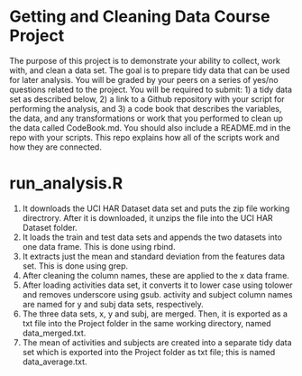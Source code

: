 # Getting and Cleaning Data Course Project

The purpose of this project is to demonstrate your ability to collect, work with, and clean a data set. The goal is to prepare tidy data that can be used for later analysis. You will be graded by your peers on a series of yes/no questions related to the project. You will be required to submit: 1) a tidy data set as described below, 2) a link to a Github repository with your script for performing the analysis, and 3) a code book that describes the variables, the data, and any transformations or work that you performed to clean up the data called CodeBook.md. You should also include a README.md in the repo with your scripts. This repo explains how all of the scripts work and how they are connected.

# run_analysis.R

1. It downloads the UCI HAR Dataset data set and puts the zip file working directrory. After it is downloaded, it unzips the file into the UCI HAR Dataset folder.
2. It loads the train and test data sets and appends the two datasets into one data frame. This is done using rbind.
3. It extracts just the mean and standard deviation from the features data set. This is done using grep.
4. After cleaning the column names, these are applied to the x data frame.
5. After loading activities data set, it converts it to lower case using tolower and removes underscore using gsub. activity and subject column names are named for y and subj data sets, respectively.
6. The three data sets, x, y and subj, are merged. Then, it is exported as a txt file into the Project folder in the same working directory, named data_merged.txt.
7. The mean of activities and subjects are created into a separate tidy data set which is exported into the Project folder as txt file; this is named data_average.txt.